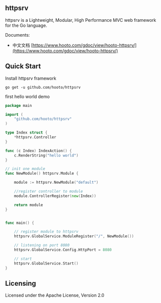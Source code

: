 ## httpsrv

httpsrv is a Lightweight, Modular, High Performance MVC web framework for the Go language.

Documents:
* 中文文档 [https://www.hooto.com/gdoc/view/hooto-httpsrv/](https://www.hooto.com/gdoc/view/hooto-httpsrv/)

## Quick Start

Install httpsrv framework

```shell
go get -u github.com/hooto/httpsrv

```

first hello world demo

```go
package main

import (
    "github.com/hooto/httpsrv"
)

type Index struct {
    *httpsrv.Controller
}

func (c Index) IndexAction() {
    c.RenderString("hello world")
}

// init one module
func NewModule() httpsrv.Module {

	module := httpsrv.NewModule("default")

	//register controller to module
	module.ControllerRegister(new(Index))

	return module
}


func main() {

    // register module to httpsrv
    httpsrv.GlobalService.ModuleRegister("/", NewModule())

    // listening on port 8080
    httpsrv.GlobalService.Config.HttpPort = 8080

    // start
    httpsrv.GlobalService.Start()
}
```

## Licensing
Licensed under the Apache License, Version 2.0

